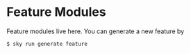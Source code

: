 # Feature Modules

Feature modules live here.  You can generate a new feature by

```shell
$ sky run generate feature
```
